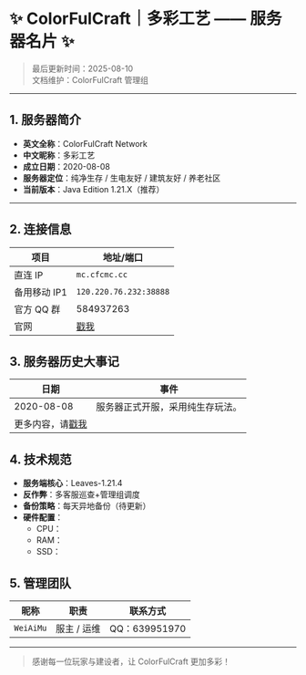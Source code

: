 # ✨ ColorFulCraft｜多彩工艺 —— 服务器名片 ✨

> 最后更新时间：2025-08-10  
> 文档维护：ColorFulCraft 管理组

---

## 1. 服务器简介
- **英文全称**：ColorFulCraft Network  
- **中文昵称**：多彩工艺  
- **成立日期**：2020-08-08  
- **服务器定位**：纯净生存 / 生电友好 / 建筑友好 / 养老社区  
- **当前版本**：Java Edition 1.21.X（推荐）

---

## 2. 连接信息
| 项目 | 地址/端口 |
| --- | --- |
| 直连 IP | `mc.cfcmc.cc` |
| 备用移动 IP1 | `120.220.76.232:38888` |
| 官方 QQ 群 | 584937263 |
| 官网 | [戳我](https://blog.xhil.cn/)|

## 3. 服务器历史大事记
| 日期 | 事件 |
| --- | --- |
| 2020-08-08 | 服务器正式开服，采用纯生存玩法。 |
| 更多内容，请[戳我](docs/history) |

## 4. 技术规范
- **服务端核心**：Leaves-1.21.4
- **反作弊**：多客服巡查+管理组调度
- **备份策略**：每天异地备份（待更新）
- **硬件配置**：  
  - CPU：
  - RAM：
  - SSD：
 
## 5. 管理团队
| 昵称 | 职责 | 联系方式 |
| --- | --- | --- |
| `WeiAiMu` | 服主 / 运维 | QQ：639951970 |

---

> 感谢每一位玩家与建设者，让 ColorFulCraft 更加多彩！  
